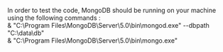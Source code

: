 In order to test the code, MongoDB should be running on your machine using the following commands :  
& "C:\Program Files\MongoDB\Server\5.0\bin\mongod.exe" --dbpath "C:\data\db"  
& "C:\Program Files\MongoDB\Server\5.0\bin\mongo.exe"  
